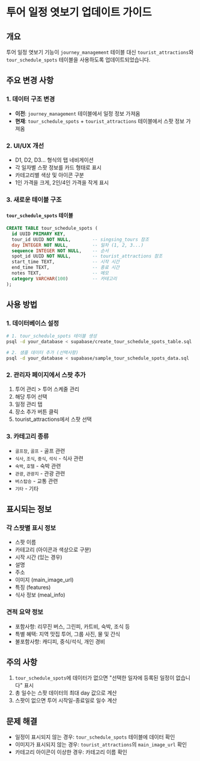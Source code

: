 # 투어 일정 엿보기 업데이트 가이드

## 개요
투어 일정 엿보기 기능이 `journey_management` 테이블 대신 `tourist_attractions`와 `tour_schedule_spots` 테이블을 사용하도록 업데이트되었습니다.

## 주요 변경 사항

### 1. 데이터 구조 변경
- **이전**: `journey_management` 테이블에서 일정 정보 가져옴
- **현재**: `tour_schedule_spots` + `tourist_attractions` 테이블에서 스팟 정보 가져옴

### 2. UI/UX 개선
- D1, D2, D3... 형식의 탭 네비게이션
- 각 일자별 스팟 정보를 카드 형태로 표시
- 카테고리별 색상 및 아이콘 구분
- 1인 가격을 크게, 2인/4인 가격을 작게 표시

### 3. 새로운 테이블 구조

#### `tour_schedule_spots` 테이블
```sql
CREATE TABLE tour_schedule_spots (
  id UUID PRIMARY KEY,
  tour_id UUID NOT NULL,        -- singsing_tours 참조
  day INTEGER NOT NULL,         -- 일차 (1, 2, 3...)
  sequence INTEGER NOT NULL,    -- 순서
  spot_id UUID NOT NULL,        -- tourist_attractions 참조
  start_time TEXT,              -- 시작 시간
  end_time TEXT,                -- 종료 시간
  notes TEXT,                   -- 메모
  category VARCHAR(100)         -- 카테고리
);
```

## 사용 방법

### 1. 데이터베이스 설정
```bash
# 1. tour_schedule_spots 테이블 생성
psql -d your_database < supabase/create_tour_schedule_spots_table.sql

# 2. 샘플 데이터 추가 (선택사항)
psql -d your_database < supabase/sample_tour_schedule_spots_data.sql
```

### 2. 관리자 페이지에서 스팟 추가
1. 투어 관리 > 투어 스케줄 관리
2. 해당 투어 선택
3. 일정 관리 탭
4. 장소 추가 버튼 클릭
5. tourist_attractions에서 스팟 선택

### 3. 카테고리 종류
- `골프장`, `골프` - 골프 관련
- `식사`, `조식`, `중식`, `석식` - 식사 관련
- `숙박`, `호텔` - 숙박 관련
- `관광`, `관광지` - 관광 관련
- `버스탑승` - 교통 관련
- `기타` - 기타

## 표시되는 정보

### 각 스팟별 표시 정보
- 스팟 이름
- 카테고리 (아이콘과 색상으로 구분)
- 시작 시간 (있는 경우)
- 설명
- 주소
- 이미지 (main_image_url)
- 특징 (features)
- 식사 정보 (meal_info)

### 견적 요약 정보
- 포함사항: 리무진 버스, 그린피, 카트비, 숙박, 조식 등
- 특별 혜택: 지역 맛집 투어, 그룹 사진, 물 및 간식
- 불포함사항: 캐디피, 중식/석식, 개인 경비

## 주의 사항
1. `tour_schedule_spots`에 데이터가 없으면 "선택한 일자에 등록된 일정이 없습니다" 표시
2. 총 일수는 스팟 데이터의 최대 day 값으로 계산
3. 스팟이 없으면 투어 시작일-종료일로 일수 계산

## 문제 해결
- 일정이 표시되지 않는 경우: `tour_schedule_spots` 테이블에 데이터 확인
- 이미지가 표시되지 않는 경우: `tourist_attractions`의 `main_image_url` 확인
- 카테고리 아이콘이 이상한 경우: 카테고리 이름 확인